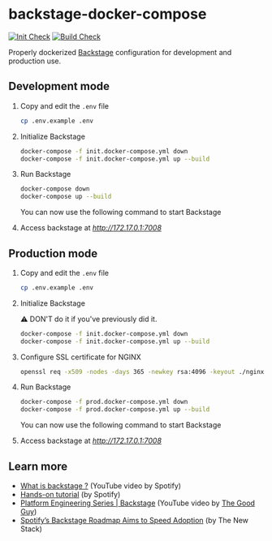 # backstage-docker-compose

[![Init Check](https://github.com/flavienbwk/backstage-docker-compose/actions/workflows/init.yml/badge.svg)](https://github.com/flavienbwk/backstage-docker-compose/actions/workflows/init.yml)
[![Build Check](https://github.com/flavienbwk/backstage-docker-compose/actions/workflows/build.yml/badge.svg)](https://github.com/flavienbwk/backstage-docker-compose/actions/workflows/build.yml)

Properly dockerized [Backstage](https://github.com/backstage/backstage) configuration for development and production use.

## Development mode

1. Copy and edit the `.env` file

    ```bash
    cp .env.example .env
    ```

2. Initialize Backstage

    ```bash
    docker-compose -f init.docker-compose.yml down
    docker-compose -f init.docker-compose.yml up --build
    ```

3. Run Backstage

    ```bash
    docker-compose down
    docker-compose up --build
    ```

    You can now use the following command to start Backstage

4. Access backstage at _http://172.17.0.1:7008_

## Production mode

1. Copy and edit the `.env` file

    ```bash
    cp .env.example .env
    ```

2. Initialize Backstage

    :warning: DON'T do it if you've previously did it.

    ```bash
    docker-compose -f init.docker-compose.yml down
    docker-compose -f init.docker-compose.yml up --build
    ```

3. Configure SSL certificate for NGINX

    ```bash
    openssl req -x509 -nodes -days 365 -newkey rsa:4096 -keyout ./nginx/ssl/backstage.key -out ./nginx/ssl/backstage.crt
    ```

4. Run Backstage

    ```bash
    docker-compose -f prod.docker-compose.yml down
    docker-compose -f prod.docker-compose.yml up --build
    ```

    You can now use the following command to start Backstage

5. Access backstage at _http://172.17.0.1:7008_

## Learn more

- [What is backstage ?](https://www.youtube.com/watch?v=85TQEpNCaU0&t=0s) (YouTube video by Spotify)
- [Hands-on tutorial](https://backstage.spotify.com/learn/standing-up-backstage/) (by Spotify)
- [Platform Engineering Series | Backstage](https://www.youtube.com/watch?v=R4qJN6S4qHw&list=PLGVPcLSzJXQos1O18dvKoW2XSczz2I2lH&index=2) (YouTube video by [The Good Guy](https://www.youtube.com/@the_good_guy))
- [Spotify’s Backstage Roadmap Aims to Speed Adoption](https://thenewstack.io/spotifys-backstage-roadmap-aims-to-speed-up-adoption/) (by The New Stack)
